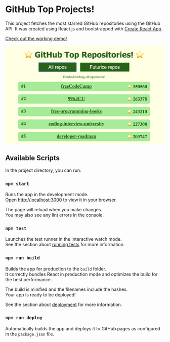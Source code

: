# GitHub Top Projects!
This project fetches the most starred GitHub repositories using the GitHub API. It was created using React.js and bootstrapped with [Create React App](https://github.com/facebook/create-react-app).

[Check out the working demo!](https://pandakarhut.github.io/top-github-repos/)

![Most starred GitHub repositories](/docs/screenshot.png "You can fetch all repositories or just Futurice ones")

## Available Scripts

In the project directory, you can run:

### `npm start`

Runs the app in the development mode.\
Open [http://localhost:3000](http://localhost:3000) to view it in your browser.

The page will reload when you make changes.\
You may also see any lint errors in the console.

### `npm test`

Launches the test runner in the interactive watch mode.\
See the section about [running tests](https://facebook.github.io/create-react-app/docs/running-tests) for more information.

### `npm run build`

Builds the app for production to the `build` folder.\
It correctly bundles React in production mode and optimizes the build for the best performance.

The build is minified and the filenames include the hashes.\
Your app is ready to be deployed!

See the section about [deployment](https://facebook.github.io/create-react-app/docs/deployment) for more information.

### `npm run deploy`

Automatically builds the app and deploys it to GitHub pages as configured in the `package.json` file.